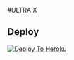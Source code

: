 #ULTRA X

## Deploy
[![Deploy To Heroku](https://www.herokucdn.com/deploy/button.svg)](https://dashboard.heroku.com/new?button-url=https%3A%2F%2Fgithub.com%2Filmacoder%2FHEROKU&template=https%3A%2F%2Fgithub.com%2Filmacoder%2FHEROKU)
